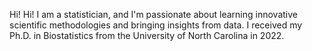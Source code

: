 Hi! 
Hi! I am a statistician, and I'm passionate about learning innovative scientific methodologies and bringing insights from data. I received my Ph.D. in Biostatistics from the University of North Carolina in 2022.
